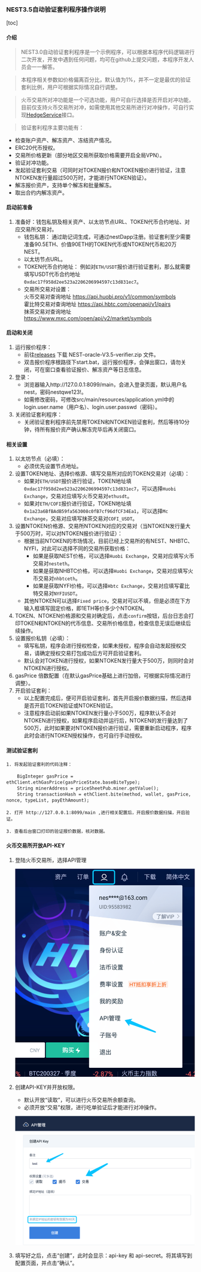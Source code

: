 ### NEST3.5自动验证套利程序操作说明

[toc]


#### 介绍
>NEST3.0自动验证套利程序是一个示例程序，可以根据本程序代码逻辑进行二次开发，开发中遇到任何问题，均可在github上提交问题，本程序开发人员会一一解答。

>本程序相关参数如价格偏离百分比，默认值为1%，并不一定是最优的验证套利比例，用户可根据实际情况自行调整。

>火币交易所对冲功能是一个可选功能，用户可自行选择是否开启对冲功能，目前仅支持火币交易所对冲，如需使用其他交易所进行对冲操作，可自行实现[HedgeService](https://github.com/NEST-Protocol/NEST-oracle-V3.5-verifier/blob/master/src/main/java/com/nest/ib/service/HedgeService.java)接口。

>验证套利程序主要功能有：
   * 检查账户资产、解冻资产、冻结资产情况。
   * ERC20代币授权。
   * 交易所价格更新（部分地区交易所获取价格需要开启全局VPN）。
   * 验证对冲功能。
   * 发起验证套利交易（可同时对TOKEN报价和NTOKEN报价进行验证，注意NTOKEN发行量超过500万时，才能进行NTOKEN验证）。
   * 解冻报价资产，支持单个解冻和批量解冻。
   * 取出合约内解冻资产。

#### 启动前准备

1. 准备好：钱包私钥及相关资产、以太坊节点URL、TOKEN代币合约地址、对应交易所交易对。
   * 钱包私钥：
   通过助记词生成，可通过nestDapp注册。验证套利至少需要准备90.5ETH、价值90ETH的TOKEN代币或NTOKEN代币和20万NEST。
   * 以太坊节点URL。
   * TOKEN代币合约地址：
   例如对`ETH/USDT`报价进行验证套利，那么就需要填写USDT代币合约地址`0xdac17f958d2ee523a2206206994597c13d831ec7`。
   * 交易所交易对设置：
   <br/>火币交易对查询地址 https://api.huobi.pro/v1/common/symbols
   <br/>霍比特交易对查询地址 https://api.hbtc.com/openapi/v1/pairs
   <br/>抹茶交易对查询地址 https://www.mxc.com/open/api/v2/market/symbols

#### 启动和关闭

1. 运行报价程序：
   * 前往[releases](https://github.com/NEST-Protocol/NEST-oracle-V3.5-verifier/releases) 下载  NEST-oracle-V3.5-verifier.zip 文件。
   * 双击报价程序根路径下start.bat，运行报价程序，会弹出窗口，请勿关闭，可在窗口查看验证报价、解冻资产等日志信息。
2. 登录：
   * 浏览器输入http://127.0.0.1:8099/main，会进入登录页面，默认用户名nest，密码nestqwe123!。
   * 如需修改密码，可修改src/main/resources/application.yml中的login.user.name（用户名）、login.user.passwd（密码）。
3. 关闭验证套利程序：
   * 关闭验证套利程序前先禁用TOKEN和NTOKEN验证套利，然后等待10分钟，待所有报价资产确认解冻完毕后再关闭窗口。

#### 相关设置

1. 以太坊节点（必填）：
   * 必须优先设置节点地址。
2. 设置TOKEN地址、选择价格源、填写交易所对应的TOKEN交易对（必填）：
   * 如果对`ETH/USDT`报价进行验证，TOKEN地址填`0xdac17f958d2ee523a2206206994597c13d831ec7`，可以选择`Huobi Exchange`，交易对应填写火币交易对`ethusdt`。
   * 如果对`ETH/COFI`报价进行验证，TOKEN地址填`0x1a23a6BfBAdB59fa563008c0fB7cf96dfCF34Ea1`，可以选择`Mc Exchange`，交易对应填写抹茶交易对`COFI_USDT`。
3. 设置NTOKEN价格源、交易所NTOKEN对应的交易对（当NTOKEN发行量大于500万时，可以对NTOKEN报价进行验证）：
   * 根据当前NTOKEN的市场情况，目前已经上交易所的有NEST、NHBTC、NYFI，对此可以选择不同的交易所获取价格：
     * 如果是获取NEST价格，可以选择`Huobi Exchange`，交易对应填写火币交易对`nesteth`。
     * 如果是获取NHBTC价格，可以选择`Huobi Exchange`，交易对应填写火币交易对`nhbtceth`。
     * 如果是获取NYFI价格，可以选择`Hbtc Exchange`，交易对应填写霍比特交易对`NYFIUSDT`。
   * 其他NTOKEN可以选择`Fixed price`，交易对可以不填，但是必须在下方输入框填写固定价格，即1ETH等价多少个NTOKEN。
4. TOKEN、NTOKEN价格源和交易对确定后，点击`confirm`按钮，后台日志会打印TOKEN和NTOKEN的代币信息、交易所价格信息，检查信息无误后继续后续操作。
5. 设置报价私钥（必填）：
   * 填写私钥，程序会进行授权检查，如果未授权，程序会自动发起授权交易，请确定授权交易打包成功后方可开启验证套利。
   * 默认会对TOKEN进行授权，如果NTOKEN发行量大于500万，则同时会对NTOKEN进行授权。
6. gasPrice 倍数配置（在默认gasPrice基础上进行加倍，可根据实际情况进行调整）。
7. 开启验证套利：
   * 以上配置完成后，便可开启验证套利，首先开启报价数据扫描，然后选择是否开启TOKEN验证或NTOKEN验证。
   * 注意程序启动前如果NTOKEN发行量小于500万，程序默认不会对NTOKEN进行授权，如果程序启动并运行后，NTOKEN的发行量达到了500万，此时如果要对NTOKEN报价进行验证，需要重新启动程序，程序此时会进行NTOKEN授权操作，也可自行手动授权。


#### 测试验证套利

```
1. 将发起验证套利的代码注释：
   
    BigInteger gasPrice = ethClient.ethGasPrice(gasPriceState.baseBiteType);
    String minerAddress = priceSheetPub.miner.getValue();
    String transactionHash = ethClient.bite(method, wallet, gasPrice, nonce, typeList, payEthAmount);

2. 打开 http://127.0.0.1:8099/main ,进行相关配置后，开启报价数据扫描，开启验证。

3. 查看后台窗口打印的验证报价数据，核对数据。
```

#### 火币交易所开放API-KEY

1. 登陆火币交易所，选择API管理

   ![](./picture/API-KEY-1.png)

2. 创建API-KEY并开放权限。

   * 默认开放“读取”，可以进行火币交易所余额查询。
   * 必须开放“交易”权限，进行吃单验证后才能进行对冲操作。

   ![](./picture/API-KEY-2.png)

3. 填写好之后，点击“创建”，此时会显示：api-key 和 api-secret。将其填写到配置页面，并点击“确认”。
